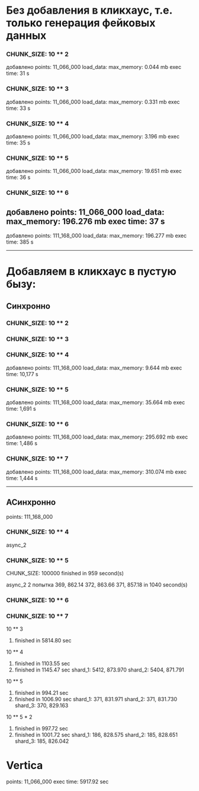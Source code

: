 # Без добавления в кликхаус, т.е. только генерация фейковых данных

### CHUNK_SIZE: 10 ** 2
добавлено points: 11_066_000
load_data:
 max_memory: 0.044 mb
 exec time: 31 s

### CHUNK_SIZE: 10 ** 3
добавлено points: 11_066_000
load_data:
 max_memory: 0.331 mb
 exec time: 33 s

### CHUNK_SIZE: 10 ** 4
добавлено points: 11_066_000
load_data:
 max_memory: 3.196 mb
 exec time: 35 s

### CHUNK_SIZE: 10 ** 5
добавлено points: 11_066_000
load_data:
 max_memory: 19.651 mb
 exec time: 36 s

### CHUNK_SIZE: 10 ** 6
добавлено points: 11_066_000
load_data:
 max_memory: 196.276 mb
 exec time: 37 s
--
добавлено points: 111_168_000
load_data:
 max_memory: 196.277 mb
 exec time: 385 s

---------------------------------------------------------------------------------------------------

# Добавляем в кликхаус в пустую бызу:

## Синхронно


### CHUNK_SIZE: 10 ** 2


### CHUNK_SIZE: 10 ** 3


### CHUNK_SIZE: 10 ** 4
добавлено points: 111_168_000
load_data:
 max_memory: 9.644 mb
 exec time: 10,177 s


### CHUNK_SIZE: 10 ** 5
добавлено points: 111_168_000
load_data:
 max_memory: 35.664 mb
 exec time: 1,691 s

### CHUNK_SIZE: 10 ** 6
добавлено points: 111_168_000
load_data:
 max_memory: 295.692 mb
 exec time: 1,486 s

### CHUNK_SIZE: 10 ** 7
добавлено points: 111_168_000
load_data:
 max_memory: 310.074 mb
 exec time: 1,444 s

---------------------------------------------------------------------------------------------------

## АСинхронно
points: 111_168_000

### CHUNK_SIZE: 10 ** 4
async_2

### CHUNK_SIZE: 10 ** 5
CHUNK_SIZE: 100000
finished in 959 second(s)

async_2
2 попытка
369, 862.14
372, 863.66
371, 857.18
in 1040 second(s)
### CHUNK_SIZE: 10 ** 6
### CHUNK_SIZE: 10 ** 7


10 ** 3
1. finished in 5814.80 sec

10 ** 4
1. finished in 1103.55 sec
2. finished in 1145.47 sec
shard_1: 5412, 873.970
shard_2: 5404, 871.791

10 ** 5
1. finished in 994.21 sec
2. finished in 1006.90 sec
shard_1: 371, 831.971
shard_2: 371, 831.730
shard_3: 370, 829.163

10 ** 5 * 2
1. finished in 997.72 sec
2. finished in 1001.72 sec
shard_1: 186, 828.575
shard_2: 185, 828.651
shard_3: 185, 826.042


# Vertica


points: 11_066_000
exec time: 5917.92 sec

